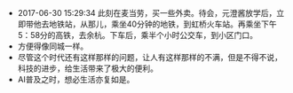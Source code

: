 - 2017-06-30 15:29:34 此刻在麦当劳，买一些外卖。待会，元澄酱放学后，立即带他去地铁站，从那儿，乘坐40分钟的地铁，到虹桥火车站。再乘坐下午5：58分的高铁，去余杭。下车后，乘半个小时公交车，到小区门口。
- 方便得像同城一样。
- 尽管这个时代还有这样那样的问题，让人有这样那样的不满，但是不得不说，科技的进步，给生活带来了极大的便利。
- AI普及之时，想必生活亦复如是。
